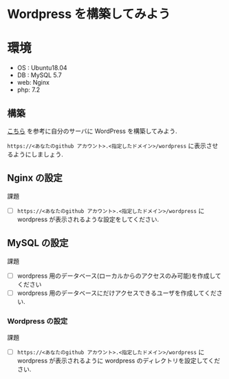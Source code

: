 # Wordpress を構築してみよう


# 環境

- OS :  Ubuntu18.04
- DB :  MySQL 5.7
- web:  Nginx
- php:  7.2

## 構築


[こちら](https://wpdocs.osdn.jp/WordPress_%E3%81%AE%E3%82%A4%E3%83%B3%E3%82%B9%E3%83%88%E3%83%BC%E3%83%AB) を参考に自分のサーバに WordPress を構築してみよう.

`https://<あなたのgithub アカウント>.<指定したドメイン>/wordpress` に表示させるようにしましょう.


## Nginx の設定

課題
- [ ] `https://<あなたのgithub アカウント>.<指定したドメイン>/wordpress` に wordpress が表示されるような設定をしてください.


## MySQL の設定

課題
- [ ] wordpress 用のデータベース(ローカルからのアクセスのみ可能)を作成してください
- [ ] wordpress 用のデータベースにだけアクセスできるユーザを作成してください.

### Wordpress の設定 

課題

- [ ] `https://<あなたのgithub アカウント>.<指定したドメイン>/wordpress` に wordpress が表示されるように wordpress のディレクトリを設定してください.

